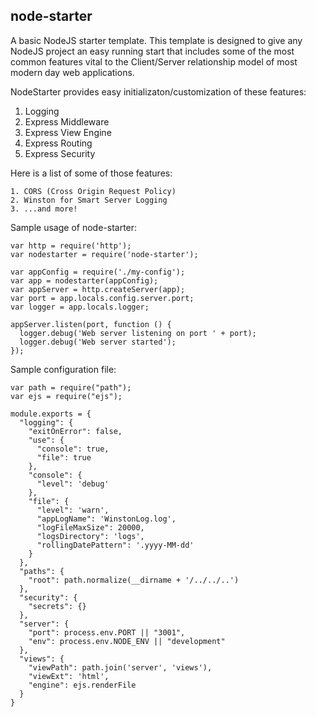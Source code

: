 ## node-starter

A basic NodeJS starter template. This template is designed to give any NodeJS project an easy running start that includes some of the most common features vital to the Client/Server relationship model of most modern day web applications.


NodeStarter provides easy initializaton/customization of these features:

  1. Logging
  2. Express Middleware
  3. Express View Engine
  4. Express Routing
  5. Express Security

Here is a list of some of those features:

    1. CORS (Cross Origin Request Policy)
    2. Winston for Smart Server Logging
    3. ...and more!

Sample usage of node-starter:

```
var http = require('http');
var nodestarter = require('node-starter');

var appConfig = require('./my-config');
var app = nodestarter(appConfig);
var appServer = http.createServer(app);
var port = app.locals.config.server.port;
var logger = app.locals.logger;

appServer.listen(port, function () {
  logger.debug('Web server listening on port ' + port);
  logger.debug('Web server started');
});

```

Sample configuration file:

```
var path = require("path");
var ejs = require("ejs");

module.exports = {
  "logging": {
    "exitOnError": false,
    "use": {
      "console": true,
      "file": true
    },
    "console": {
      "level": 'debug'
    },
    "file": {
      "level": 'warn',
      "appLogName": 'WinstonLog.log',
      "logFileMaxSize": 20000,
      "logsDirectory": 'logs',
      "rollingDatePattern": '.yyyy-MM-dd'
    }
  },
  "paths": {
    "root": path.normalize(__dirname + '/../../..')
  },
  "security": {
    "secrets": {}
  },
  "server": {
    "port": process.env.PORT || "3001",
    "env": process.env.NODE_ENV || "development"
  },
  "views": {
    "viewPath": path.join('server', 'views'),
    "viewExt": 'html',
    "engine": ejs.renderFile
  }
}
```
